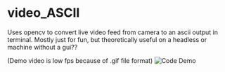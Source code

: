 # video_ASCII

Uses opencv to convert live video feed from camera to an ascii output in terminal. 
Mostly just for fun, but theoretically useful on a headless or machine without a gui??

(Demo video is low fps because of .gif file format)
![Code Demo](demo/recording.gif)
